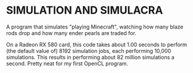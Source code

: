 # SIMULATION AND SIMULACRA

A program that simulates "playing Minecraft", watching how many blaze rods drop
and how many ender pearls are traded for.

On a Radeon RX 580 card, this code takes about 1.00 seconds to perform 
(the default value of) 8192 simulation jobs, each performing 10,000 simulations.
This results in performing about 82 million simulations a second. Pretty neat
for my first OpenCL program.

